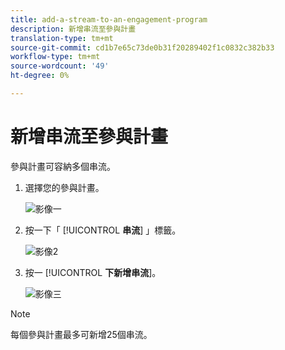 ```yaml
---
title: add-a-stream-to-an-engagement-program
description: 新增串流至參與計畫
translation-type: tm+mt
source-git-commit: cd1b7e65c73de0b31f20289402f1c0832c382b33
workflow-type: tm+mt
source-wordcount: '49'
ht-degree: 0%

---
```



# 新增串流至參與計畫

參與計畫可容納多個串流。

1. 選擇您的參與計畫。

   ![影像一](/help/sky/assets/engagement-programs/add-a-stream-to-an-engagement-program/add-a-stream-to-an-engagement-program-1.png)

1. 按一下「 [!UICONTROL **串流**] 」標籤。

   ![影像2](/help/sky/assets/engagement-programs/add-a-stream-to-an-engagement-program/add-a-stream-to-an-engagement-program-2.png)

1. 按一 [!UICONTROL **下新增串流**]。

   ![影像三](/help/sky/assets/engagement-programs/add-a-stream-to-an-engagement-program/add-a-stream-to-an-engagement-program-3.png)

>[!NOTE]
>
>每個參與計畫最多可新增25個串流。
